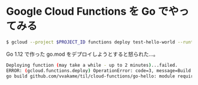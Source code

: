 # Google Cloud Functions を Go でやってみる

```bash
$ gcloud --project $PROJECT_ID functions deploy test-hello-world --runtime go111 --trigger-http --entry-point Func
```

Go 1.12 で作った go.mod をデプロイしようとすると怒られた…。

```bash
Deploying function (may take a while - up to 2 minutes)...failed.
ERROR: (gcloud.functions.deploy) OperationError: code=3, message=Build failed: go: finding github.com/vvakame/til/cloud-functions/go-hello v0.0.0
go build github.com/vvakame/til/cloud-functions/go-hello: module requires Go 1.12
```
